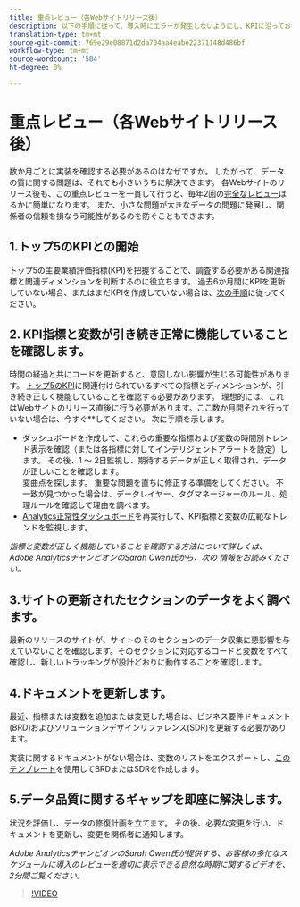 ```yaml
---
title: 重点レビュー（各Webサイトリリース後）
description: 以下の手順に従って、導入時にエラーが発生しないようにし、KPIに沿っておく必要があります。
translation-type: tm+mt
source-git-commit: 769e29e08871d2da704aa4eabe22371148d486bf
workflow-type: tm+mt
source-wordcount: '504'
ht-degree: 0%

---
```



# 重点レビュー（各Webサイトリリース後）

数か月ごとに実装を確認する必要があるのはなぜですか。 したがって、データの質に関する問題は、それでも小さいうちに解決できます。 各Webサイトのリリース後も、この重点レビューを一貫して行うと、毎年2回の[完全なレビュー](/help/implement/review/full-review.md)はるかに簡単になります。 また、小さな問題が大きなデータの問題に発展し、関係者の信頼を損なう可能性があるのを防ぐこともできます。

## 1.トップ5のKPIとの開始

トップ5の主要業績評価指標(KPI)を把握することで、調査する必要がある関連指標と関連ディメンションを判断するのに役立ちます。 過去6か月間にKPIを更新していない場合、またはまだKPIを作成していない場合は、[次の手順](/help/implement/review/define-kpis.md)に従ってください。

## 2. KPI指標と変数が引き続き正常に機能していることを確認します。

時間の経過と共にコードを更新すると、意図しない影響が生じる可能性があります。 [トップ5のKPI](/help/implement/review/define-kpis.md)に関連付けられているすべての指標とディメンションが、引き続き正しく機能していることを確認する必要があります。 理想的には、これはWebサイトのリリース直後に行う必要があります。ここ数か月間それを行っていない場合は、今すぐ&#x200B;**&#x200B;してください。 次に手順を示します。

* ダッシュボードを作成して、これらの重要な指標および変数の時間別トレンド表示を確認（または各指標に対してインテリジェントアラートを設定）します。 その後、1 ～ 2日監視し、期待するデータが正しく取得され、データが正しいことを確認します。\
   変曲点を探します。 重要な問題を直ちに修正する準備をしてください。 不一致が見つかった場合は、データレイヤー、タグマネージャーのルール、処理ルールを確認して理由を調べます。
* [Analytics正常性ダッシュボード](https://assets.adobe.com/public/9549dbe7-765a-4899-77b8-85cbba1a4252)を再実行して、KPI指標と変数の広範なトレンドを監視します。

*指標と変数が正しく機能していることを確認する方法について詳しくは、Adobe AnalyticsチャンピオンのSarah Owen氏から、次の [](https://experienceleaguecommunities.adobe.com/t5/adobe-analytics-discussions/my-five-best-tips-for-keeping-adobe-analytics-humming/td-p/388608) 情報をお読みください。*

## 3.サイトの更新されたセクションのデータをよく調べます。

最新のリリースのサイトが、サイトのそのセクションのデータ収集に悪影響を与えていないことを確認します。そのセクションに対応するコードと変数をすべて確認し、新しいトラッキングが設計どおりに動作することを確認します。

## 4.ドキュメントを更新します。

最近、指標または変数を追加または変更した場合は、ビジネス要件ドキュメント(BRD)およびソリューションデザインリファレンス(SDR)を更新する必要があります。

実装に関するドキュメントがない場合は、変数のリストをエクスポートし、[このテンプレート](https://experienceleague.adobe.com/docs/analytics-learn/tutorials/implementation/implementation-basics/creating-a-business-requirements-document.html?lang=en#implementation)を使用してBRDまたはSDRを作成します。

## 5.データ品質に関するギャップを即座に解決します。

状況を評価し、データの修復計画を立てます。 その後、必要な変更を行い、ドキュメントを更新し、変更を関係者に通知します。



*Adobe AnalyticsチャンピオンのSarah Owen氏が提供する、お客様の多忙なスケジュールに導入のレビューを適切に表示できる自然な時期に関するビデオを、2分間ご覧ください。*

>[!VIDEO](https://video.tv.adobe.com/v/328340/?quality=12&learn=on)
